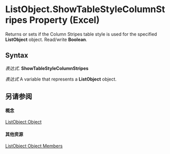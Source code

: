 
# ListObject.ShowTableStyleColumnStripes Property (Excel)

Returns or sets if the Column Stripes table style is used for the specified  **ListObject** object. Read/write **Boolean**.


## Syntax

 _表达式_. **ShowTableStyleColumnStripes**

 _表达式_ A variable that represents a **ListObject** object.


## 另请参阅


#### 概念


[ListObject Object](46de6c4f-8ce0-0c7d-da59-6e52f5eab612.md)
#### 其他资源


[ListObject Object Members](http://msdn.microsoft.com/library/d34f895c-cf60-f644-866b-7b757716e7a6%28Office.15%29.aspx)